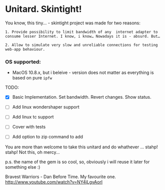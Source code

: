 # Unitard. Skintight!

You know, this tiny... - skintight project was made for two reasons:

    1. Provide possibility to limit bandwidth of any  internet adapter to consume lesser Internet. I know, i know… Nowadays it is - absurd. But…
    
    2. Allow to simulate very slow and unreliable connections for testing web-app behaviour.

### OS supported:
- MacOS 10.8.x, but i beleive - version does not matter as everything is based on pure `ipfw`

TODO:

- [x] Basic Implementation. Set bandwidth. Revert changes. Show status. 

- [ ] Add linux wondershaper support

- [ ] Add linux tc support

- [ ] Cover with tests

- [ ] Add option to zip command to add 


You are more than welcome to take this unitard and do whathever … stahp! stahp! Not this, oh mercy…


p.s. the name of the gem is so cool, so, obviously i will reuse it later for something else :)

Bravest Warriors - Dan Before Time. My favourite one.
<http://www.youtube.com/watch?v=NY4jLgvAorI>
  
